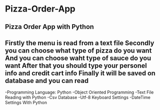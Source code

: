 # Pizza-Order-App
Pizza Order App with Python
---------------------------
Firstly the menu is read from a text file
Secondly you can choose what type of pizza do you want
And you can choose waht type of sauce do you want
After that you should type your personel info and credit cart info
Finally it will be saved on database and you can read
----------------------------
-Programming Language: Python
-Object Oriented Programming
-Text File Reading with Python
-Csv Database
-Utf-8 Keyboard Settings
-DateTime Settings With Python
